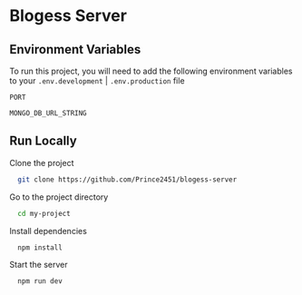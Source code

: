# Blogess Server

## Environment Variables

To run this project, you will need to add the following environment variables to your `.env.development` | `.env.production` file

`PORT`

`MONGO_DB_URL_STRING`


## Run Locally

Clone the project

```bash
  git clone https://github.com/Prince2451/blogess-server
```

Go to the project directory

```bash
  cd my-project
```

Install dependencies

```bash
  npm install
```

Start the server

```bash
  npm run dev
```

